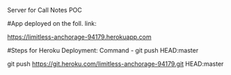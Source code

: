 Server for Call Notes POC

#App deployed on the foll. link: 

https://limitless-anchorage-94179.herokuapp.com

#Steps for Heroku Deployment: 
Command - git push <heroku url> HEAD:master

git push https://git.heroku.com/limitless-anchorage-94179.git HEAD:master